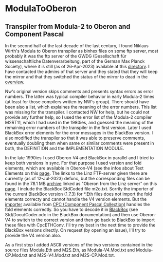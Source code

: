 # ModulaToOberon
## Transpiler from Modula-2 to Oberon and Component Pascal

In the second half of the last decade of the last century, I found Niklaus Wirth's Modula to Oberon transpiler as binhex files on some ftp server, most probably it was the ftp server of the GWDG (Gesellschaft für wissenschaftliche Datenverarbeitung, part of the German Max Planck Society), where it is still (as of 26-Apr-2023) available at this [directory](https://ftp.gwdg.de/pub/languages/oberon/ftp.inf.ethz.ch/OberonV4/MacII/Sources/ModulaToOberon/). I have contacted the admins of that server and they stated that they will keep the mirror and that they switched the status of the mirror to dead in the [overview](https://ftp.gwdg.de/).

Nw's original version skips comments and presents syntax errors as error numbers. The latter was typical compiler behavior in early Modula-2 times (at least for those compilers written by NW's group). There should have been also a list, which explaines the meaning of the error numbers. This list was missing for the transpiler. I contacted  NW for help, but he could not provide any further help, so I used the error list of the Modula-2 compiler M2RT11, which I had used in the 1980ies, and guessed the meaning of the remaining error numbers of the transpiler in the first version. Later I used BlackBox error elements for the error messages in the BlackBox version. I also modified the transpiler so that it was able to preserve comments, eventually doubling them when same or similar comments were present in both, the DEFINITION and the IMPLEMENTATION MODULE.

In the late 1990ies I used Oberon-V4 and BlackBox in parallel and I tried to keep both versions in sync. For that purpose I used version and fold elements, which are available in Oberon-V4 (see the infos about Text Elements on this [page](https://ssw.jku.at/Research/Projects/OberonDownloads.html). The links to the Linz FTP-server given there are currently (as of 12-Jul-2023) defunc, but the corresponding files can be found in the 78.1 MB [archive](https://ssw.jku.at/Research/Projects/Oberon.zip) linked as "Oberon from the Linz server" on this [page](https://ssw.jku.at/Research/Projects/Oberon.html). I include the BlackBox StdCoded file m2o.txt. Sorrily the importer of the current BlackBox version (1.7.3) for *.Eth files does not import the fold elements correcty and cannot handle the V4 version elements. But the [importer](http://www.zinnamturm.eu/downloadsAC.htm#CpcETHConv) available from [CPC (Component Pascal Collection)](http://www.zinnamturm.eu/) handles the fold elements correctly. So you have to decode it in [BlackBox](https://blackboxframework.org/index.php) (see Std/Docu/Coder.odc in the BlackBox documentation) and then use Oberon-V4 to switch to the correct version and then go back to BlackBox to import these files with CpcETHConv. I'll try my best in the next time to provide the BlackBox versions directly. On request (by opening an issue), I'll try to provide the V4 version also.

As a first step I added ASCII versions of the two versions contained in the source files Modula.Eth and M2S.Eth, as Modula-V4.Mod.txt and Modula-CP.Mod.txt and M2S-V4.Mod.txt and M2S-CP.Mod.txt. 
